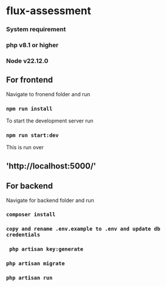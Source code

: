 # flux-assessment

### System requirement

### php v8.1 or higher

### Node v22.12.0

## For frontend

Navigate to fronend folder and run

### `npm run install`

To start the development server run

### `npm run start:dev`

This is run over

## 'http://localhost:5000/'

## For backend

Navigate for backend folder and run

### `composer install`

### `copy and rename .env.example to .env and update db credentials`

### ` php artisan key:generate`

### `php artisan migrate`

### `php artisan run`
